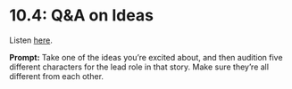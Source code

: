 # 10.4: Q&A on Ideas 

Listen [here](http://www.writingexcuses.com/2015/01/25/writing-excuses-10-4-qa-on-ideas/). 

**Prompt:** Take one of the ideas you’re excited about, and then audition five different characters for the lead role in that story. Make sure they’re all different from each other.
